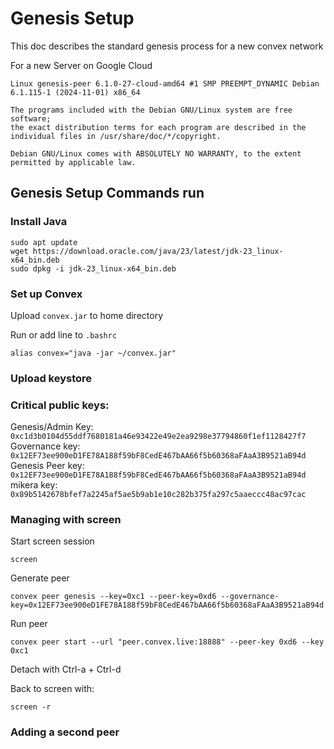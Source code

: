 # Genesis Setup

This doc describes the standard genesis process for a new convex network

For a new Server on Google Cloud

```
Linux genesis-peer 6.1.0-27-cloud-amd64 #1 SMP PREEMPT_DYNAMIC Debian 6.1.115-1 (2024-11-01) x86_64

The programs included with the Debian GNU/Linux system are free software;
the exact distribution terms for each program are described in the
individual files in /usr/share/doc/*/copyright.

Debian GNU/Linux comes with ABSOLUTELY NO WARRANTY, to the extent
permitted by applicable law.
```

## Genesis Setup Commands run

### Install Java

```
sudo apt update
wget https://download.oracle.com/java/23/latest/jdk-23_linux-x64_bin.deb
sudo dpkg -i jdk-23_linux-x64_bin.deb
```

### Set up Convex

Upload `convex.jar` to home directory

Run or add line to `.bashrc`

```
alias convex="java -jar ~/convex.jar"
```

### Upload keystore


### Critical public keys:

Genesis/Admin Key: `0xc1d3b0104d55ddf7680181a46e93422e49e2ea9298e37794860f1ef1128427f7`
Governance key: `0x12EF73ee900eD1FE78A188f59bF8CedE467bAA66f5b60368aFAaA3B9521aB94d`
Genesis Peer key: `0x12EF73ee900eD1FE78A188f59bF8CedE467bAA66f5b60368aFAaA3B9521aB94d`
mikera key: `0x89b5142678bfef7a2245af5ae5b9ab1e10c282b375fa297c5aaeccc48ac97cac`


### Managing with screen

Start screen session

```
screen
```

Generate peer

```
convex peer genesis --key=0xc1 --peer-key=0xd6 --governance-key=0x12EF73ee900eD1FE78A188f59bF8CedE467bAA66f5b60368aFAaA3B9521aB94d
```

Run peer

```
convex peer start --url "peer.convex.live:18888" --peer-key 0xd6 --key 0xc1
```

Detach with Ctrl-a + Ctrl-d 

Back to screen with:

```
screen -r
```

### Adding a second peer
